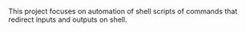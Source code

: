 This project focuses on automation of shell scripts of commands that redirect inputs and outputs on shell.

